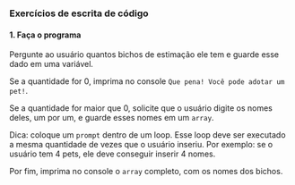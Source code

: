 
### Exercícios de escrita de código

#### 1. Faça o programa

Pergunte ao usuário quantos bichos de estimação ele tem e guarde esse dado em uma variável.

Se a quantidade for 0, imprima no console `Que pena! Você pode adotar um pet!`.

Se a quantidade for maior que 0, solicite que o usuário digite os nomes deles, um por um, e guarde esses nomes em um `array`.

Dica: coloque um `prompt` dentro de um loop. Esse loop deve ser executado a mesma quantidade de vezes que o usuário inseriu. Por exemplo: se o usuário tem 4 pets, ele deve conseguir inserir 4 nomes.

Por fim, imprima no console o `array` completo, com os nomes dos bichos.
